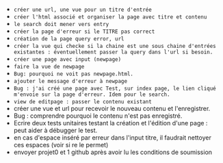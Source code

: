 - `créer une url, une vue pour un titre d'entrée`
- `créer l'html associé et organiser la page avec titre et contenu`
- `le search doit mener vers entry`
- `créer la page d'erreur si le TITRE pas correct`
- `création de la page query error, url`
- `créer la vue qui checke si la chaine est une sous chaine d'entrées existantes : éventuellement passer la query dans l'url si besoin.`
- `créer une page avec input (newpage)`
- `faire la vue de newpage`
- `Bug: pourquoi ne voit pas newpage.html.`
- `ajouter le message d'erreur à newpage`
- `Bug : j'ai créé une page avec Test, sur index page, le lien cliqué m'envoie sur la page d'erreur. Idem pour le search.`
- `view de editpage : passer le contenu existant`
- créer une vue et url pour recevoir le nouveau contenu et l'enregistrer.
- Bug : comprendre pourquoi le contenu n'est pas enregistré.
- Ecrire deux tests unitaires testant la création et l'édition d'une page : peut aider à débugger le test.
- en cas d'espace inséré par erreur dans l'input titre, il faudrait nettoyer ces espaces (voir si re le permet)
- envoyer projet0 et 1 github après avoir lu les conditions de soumission